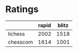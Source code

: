 # Ratings

|          | rapid | blitz |
|----------|-------|-------|
| lichess  | 2002 | 1518 |
| chesscom | 1614 | 1001 |
